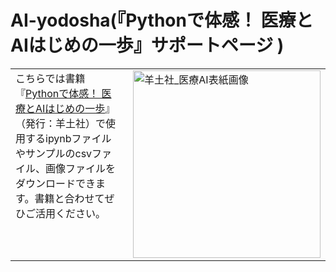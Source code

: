 # AI-yodosha(『Pythonで体感！ 医療とAIはじめの一歩』サポートページ )

<table style="border: none; border-collapse: collapse;">
  <tr>
    <td style="vertical-align: top; border: none;">
      こちらでは書籍『<a href="https://www.yodosha.co.jp/yodobook/book/9784758124188/index.html">Pythonで体感！ 医療とAIはじめの一歩</a>』（発行：羊土社）で使用するipynbファイルやサンプルのcsvファイル、画像ファイルをダウンロードできます。書籍と合わせてぜひご活用ください。
    </td>
    <td style="padding-left: 20px; border: none;">
      <img src="https://github.com/user-attachments/assets/dea3d2ec-13b6-4b4d-b5cd-43da867dc12f" alt="羊土社_医療AI表紙画像" width="300">
    </td>
  </tr>
</table>
